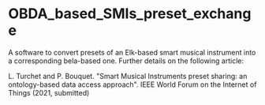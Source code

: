 # OBDA_based_SMIs_preset_exchange

A software to convert presets of an Elk-based smart musical instrument into a corresponding bela-based one. Further details on the following article: 

L. Turchet and P. Bouquet. "Smart Musical Instruments preset sharing: an ontology-based data access approach". IEEE World Forum on the Internet of Things (2021, submitted)
